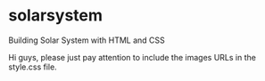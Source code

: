 # solarsystem
Building Solar System with HTML and CSS

Hi guys, please just pay attention to include the images URLs in the style.css file.
